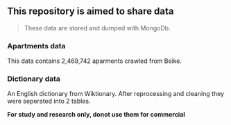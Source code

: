 ## This repository is aimed to share data

> These data are stored and dumped with MongoDb.

### Apartments data

This data contains 2,469,742 aparments crawled from Beike.

### Dictionary data

An English dictionary from Wiktionary. After reprocessing and cleaning they were seperated into 2 tables.


**For study and research only, donot use them for commercial**
